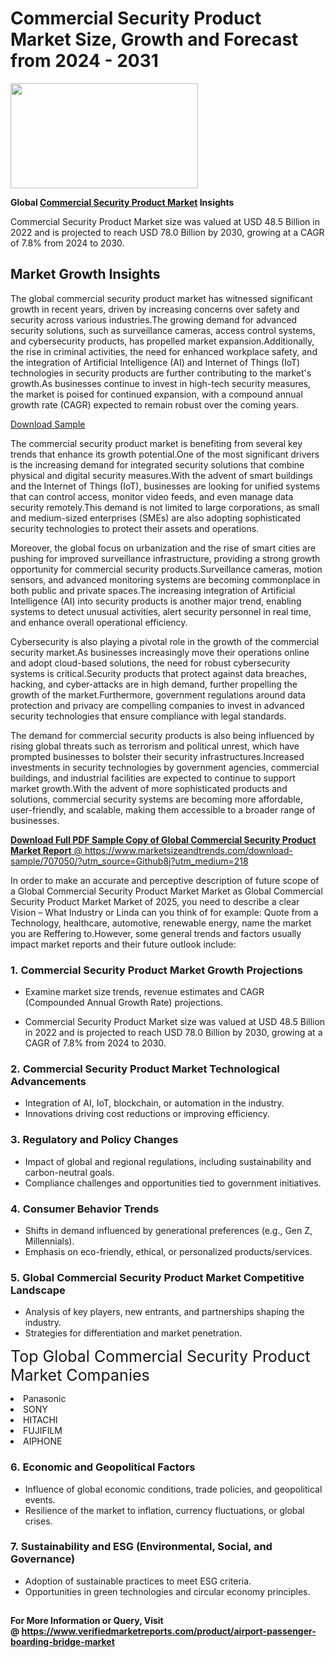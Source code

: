 <H1>Commercial Security Product Market Size, Growth and Forecast from 2024 - 2031</H1><img class="aligncenter size-medium wp-image-584254" src="https://thirdeyenews.in/wp-content/uploads/2024/09/Global-Market-Research-300x168.jpeg" alt="" width="300" height="168" /><p><strong>Global&nbsp;<a href="https://www.marketsizeandtrends.com/download-sample/707050/?utm_source=Github8j?utm_medium=218">Commercial Security Product Market</a> Insights</strong></p><p>Commercial Security Product Market size was valued at USD 48.5 Billion in 2022 and is projected to reach USD 78.0 Billion by 2030, growing at a CAGR of 7.8% from 2024 to 2030.</p><p><h2>Market Growth Insights</h2> <p>The global commercial security product market has witnessed significant growth in recent years, driven by increasing concerns over safety and security across various industries.The growing demand for advanced security solutions, such as surveillance cameras, access control systems, and cybersecurity products, has propelled market expansion.Additionally, the rise in criminal activities, the need for enhanced workplace safety, and the integration of Artificial Intelligence (AI) and Internet of Things (IoT) technologies in security products are further contributing to the market's growth.As businesses continue to invest in high-tech security measures, the market is poised for continued expansion, with a compound annual growth rate (CAGR) expected to remain robust over the coming years.</p> <p><a href="#">Download Sample</a></p> <p>The commercial security product market is benefiting from several key trends that enhance its growth potential.One of the most significant drivers is the increasing demand for integrated security solutions that combine physical and digital security measures.With the advent of smart buildings and the Internet of Things (IoT), businesses are looking for unified systems that can control access, monitor video feeds, and even manage data security remotely.This demand is not limited to large corporations, as small and medium-sized enterprises (SMEs) are also adopting sophisticated security technologies to protect their assets and operations.</p> <p>Moreover, the global focus on urbanization and the rise of smart cities are pushing for improved surveillance infrastructure, providing a strong growth opportunity for commercial security products.Surveillance cameras, motion sensors, and advanced monitoring systems are becoming commonplace in both public and private spaces.The increasing integration of Artificial Intelligence (AI) into security products is another major trend, enabling systems to detect unusual activities, alert security personnel in real time, and enhance overall operational efficiency.</p> <p>Cybersecurity is also playing a pivotal role in the growth of the commercial security market.As businesses increasingly move their operations online and adopt cloud-based solutions, the need for robust cybersecurity systems is critical.Security products that protect against data breaches, hacking, and cyber-attacks are in high demand, further propelling the growth of the market.Furthermore, government regulations around data protection and privacy are compelling companies to invest in advanced security technologies that ensure compliance with legal standards.</p> <p>The demand for commercial security products is also being influenced by rising global threats such as terrorism and political unrest, which have prompted businesses to bolster their security infrastructures.Increased investments in security technologies by government agencies, commercial buildings, and industrial facilities are expected to continue to support market growth.With the advent of more sophisticated products and solutions, commercial security systems are becoming more affordable, user-friendly, and scalable, making them accessible to a broader range of businesses.</p> <p><a href="#"></p><p><span class=""><strong>Download Full PDF Sample Copy of Global Commercial Security Product Market Report</strong> @ <a href="https://www.marketsizeandtrends.com/download-sample/707050/?utm_source=Github8j?utm_medium=218" target="_blank">https://www.marketsizeandtrends.com/download-sample/707050/?utm_source=Github8j?utm_medium=218</a></span></p><p>In order to make an accurate and perceptive description of future scope of a Global&nbsp;Commercial Security Product Market Market as Global&nbsp;Commercial Security Product Market Market of 2025, you need to describe a clear Vision &ndash; What Industry or Linda can you think of for example: Quote from a Technology, healthcare, automotive, renewable energy, name the market you are Reffering to.However, some general trends and factors usually impact market reports and their future outlook include:</p><h3>1.&nbsp;<strong>Commercial Security Product Market Growth Projections</strong></h3><ul><li>Examine market size trends, revenue estimates and CAGR (Compounded Annual Growth Rate) projections.</li><li><p>Commercial Security Product Market size was valued at USD 48.5 Billion in 2022 and is projected to reach USD 78.0 Billion by 2030, growing at a CAGR of 7.8% from 2024 to 2030.</p></li></ul><h3>2.&nbsp;<strong>Commercial Security Product Market Technological Advancements</strong></h3><ul><li>Integration of AI, IoT, blockchain, or automation in the industry.</li><li>Innovations driving cost reductions or improving efficiency.</li></ul><h3>3.&nbsp;<strong>Regulatory and Policy Changes</strong></h3><ul><li>Impact of global and regional regulations, including sustainability and carbon-neutral goals.</li><li>Compliance challenges and opportunities tied to government initiatives.</li></ul><h3>4.&nbsp;<strong>Consumer Behavior Trends</strong></h3><ul><li>Shifts in demand influenced by generational preferences (e.g., Gen Z, Millennials).</li><li>Emphasis on eco-friendly, ethical, or personalized products/services.</li></ul><h3>5.&nbsp;<strong>Global Commercial Security Product Market Competitive Landscape</strong></h3><ul><li>Analysis of key players, new entrants, and partnerships shaping the industry.</li><li>Strategies for differentiation and market penetration.</li></ul><p data-pm-slice="1 1 []"><span style="color: inherit; font-family: inherit; font-size: 25px;">Top Global Commercial Security Product Market Companies</span></p><div class="" data-test-id=""><p><li>Panasonic</li><li> SONY</li><li> HITACHI</li><li> FUJIFILM</li><li> AIPHONE</li></p></div><h3>6.&nbsp;<strong>Economic and Geopolitical Factors</strong></h3><ul><li>Influence of global economic conditions, trade policies, and geopolitical events.</li><li>Resilience of the market to inflation, currency fluctuations, or global crises.</li></ul><h3>7.&nbsp;<strong>Sustainability and ESG (Environmental, Social, and Governance)</strong></h3><ul><li>Adoption of sustainable practices to meet ESG criteria.</li><li>Opportunities in green technologies and circular economy principles.</li></ul><h2><strong style="font-size: 14px;">For More Information or Query, Visit @&nbsp;</strong><a style="background-color: #ffffff; font-size: 14px;" href="https://www.marketsizeandtrends.com/report/commercial-security-product-market/" target="_blank">https://www.verifiedmarketreports.com/product/airport-passenger-boarding-bridge-market</a></h2>